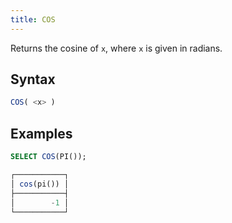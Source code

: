 ```yaml
---
title: COS
---
```


Returns the cosine of `x`, where `x` is given in radians.

## Syntax

```sql
COS( <x> )
```

## Examples

```sql
SELECT COS(PI());

┌───────────┐
│ cos(pi()) │
├───────────┤
│        -1 │
└───────────┘
```